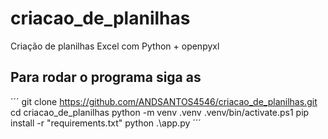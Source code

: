 # criacao_de_planilhas
Criação de planilhas Excel com Python + openpyxl

## Para rodar o programa siga as 

´´´
git clone https://github.com/ANDSANTOS4546/criacao_de_planilhas.git
cd criacao_de_planilhas
python -m venv .venv
.venv/bin/activate.ps1
pip install -r "requirements.txt"
python .\app.py
´´´
